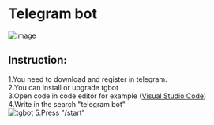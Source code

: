 # Telegram bot
![image](https://user-images.githubusercontent.com/114813737/195981996-1fc5f49f-9ced-40e2-8d75-92558a73d04f.png)

## Instruction:
1.You need to download and register in telegram.<br>
2.You can install or upgrade tgbot<br>
3.Open code in code editor for example ([Visual Studio Code](https://code.visualstudio.com/download))<br>
4.Write in the search "telegram bot"<br>
<a href="https://imgbb.com/"><img src="https://i.ibb.co/rf8vDh9/tgbot.png" alt="tgbot" border="0"></a>
5.Press "/start"
